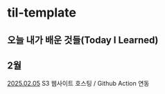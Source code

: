 # til-template

## 오늘 내가 배운 것들(Today I Learned)

2월
---
[2025.02.05](https://github.com/webplusangels/dylan-til/blob/main/Feb/2025-02-05.md) S3 웹사이트 호스팅 / Github Action 연동

